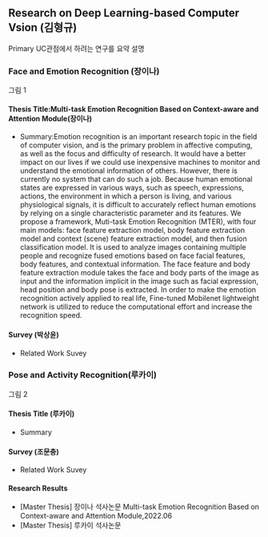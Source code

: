 ## Research on Deep Learning-based Computer Vsion (김형규)
Primary UC관점에서 하려는 연구를 요약 설명
 
### Face and Emotion Recognition (장이나)
그림 1

#### Thesis Title:Multi-task Emotion Recognition Based on Context-aware and Attention Module(장이나)
- Summary:Emotion recognition is an important research topic in the field of computer vision, and is the primary problem in affective computing, as well as the focus and difficulty of research. It would have a better impact on our lives if we could use inexpensive machines to monitor and understand the emotional information of others. However, there is currently no system that can do such a job. Because human emotional states are expressed in various ways, such as speech, expressions, actions, the environment in which a person is living, and various physiological signals, it is difficult to accurately reflect human emotions by relying on a single characteristic parameter and its features. We propose a framework, Muti-task Emotion Recognition (MTER), with four main models: face feature extraction model, body feature extraction model and context (scene) feature extraction model, and then fusion classification model. It is used to analyze images containing multiple people and recognize fused emotions based on face facial features, body features, and contextual information. The face feature and body feature extraction module takes the face and body parts of the image as input and the information implicit in the image such as facial expression, head position and body pose is extracted. In order to make the emotion recognition actively applied to real life, Fine-tuned Mobilenet lightweight network is utilized to reduce the computational effort and increase the recognition speed.
#### Survey (박상윤)
- Related Work Suvey

### Pose and Activity Recognition(루카이)
그림 2
	
#### Thesis Title (루카이) 
- Summary 
#### Survey (조문충) 
- Related Work Suvey

#### Research Results
- [Master Thesis] 장이나 석사논문 Multi-task Emotion Recognition Based on Context-aware and Attention Module,2022.06
- [Master Thesis] 루카이 석사논문

